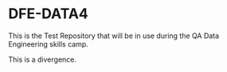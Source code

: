 # DFE-DATA4

This is the Test Repository that will be in use during the QA Data Engineering skills camp.

This is a divergence.
